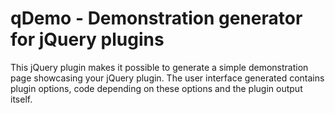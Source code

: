# qDemo - Demonstration generator for jQuery plugins

This jQuery plugin makes it possible to generate a simple demonstration page showcasing your jQuery plugin. The user interface generated contains plugin options, code depending on these options and the plugin output itself.

